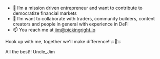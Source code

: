 
- 👀 I’m a mission driven entrepreneur and want to contribute to democratize financial markets
- 💞️ I’m want to collaborate with traders, community builders, content creators and people in general with experience in DeFi 
- 📫 You reach me at jim@pickingright.io

Hook up with me, together we'll make difference!!💥🙏💥

All the best!!
Uncle_Jim
